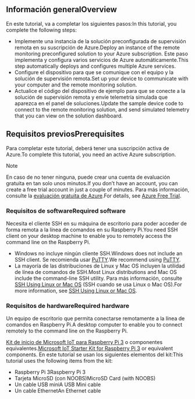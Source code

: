 ## <a name="overview"></a><span data-ttu-id="7d2d2-101">Información general</span><span class="sxs-lookup"><span data-stu-id="7d2d2-101">Overview</span></span>

<span data-ttu-id="7d2d2-102">En este tutorial, va a completar los siguientes pasos:</span><span class="sxs-lookup"><span data-stu-id="7d2d2-102">In this tutorial, you complete the following steps:</span></span>

- <span data-ttu-id="7d2d2-103">Implemente una instancia de la solución preconfigurada de supervisión remota en su suscripción de Azure.</span><span class="sxs-lookup"><span data-stu-id="7d2d2-103">Deploy an instance of the remote monitoring preconfigured solution to your Azure subscription.</span></span> <span data-ttu-id="7d2d2-104">Este paso implementa y configura varios servicios de Azure automáticamente.</span><span class="sxs-lookup"><span data-stu-id="7d2d2-104">This step automatically deploys and configures multiple Azure services.</span></span>
- <span data-ttu-id="7d2d2-105">Configure el dispositivo para que se comunique con el equipo y la solución de supervisión remota.</span><span class="sxs-lookup"><span data-stu-id="7d2d2-105">Set up your device to communicate with your computer and the remote monitoring solution.</span></span>
- <span data-ttu-id="7d2d2-106">Actualice el código del dispositivo de ejemplo para que se conecte a la solución de supervisión remota y envíe telemetría simulada que aparezca en el panel de soluciones.</span><span class="sxs-lookup"><span data-stu-id="7d2d2-106">Update the sample device code to connect to the remote monitoring solution, and send simulated telemetry that you can view on the solution dashboard.</span></span>

## <a name="prerequisites"></a><span data-ttu-id="7d2d2-107">Requisitos previos</span><span class="sxs-lookup"><span data-stu-id="7d2d2-107">Prerequisites</span></span>

<span data-ttu-id="7d2d2-108">Para completar este tutorial, deberá tener una suscripción activa de Azure.</span><span class="sxs-lookup"><span data-stu-id="7d2d2-108">To complete this tutorial, you need an active Azure subscription.</span></span>

> [!NOTE]
> <span data-ttu-id="7d2d2-109">En caso de no tener ninguna, puede crear una cuenta de evaluación gratuita en tan solo unos minutos.</span><span class="sxs-lookup"><span data-stu-id="7d2d2-109">If you don’t have an account, you can create a free trial account in just a couple of minutes.</span></span> <span data-ttu-id="7d2d2-110">Para más información, consulte la [evaluación gratuita de Azure][lnk-free-trial].</span><span class="sxs-lookup"><span data-stu-id="7d2d2-110">For details, see [Azure Free Trial][lnk-free-trial].</span></span>

### <a name="required-software"></a><span data-ttu-id="7d2d2-111">Requisitos de software</span><span class="sxs-lookup"><span data-stu-id="7d2d2-111">Required software</span></span>

<span data-ttu-id="7d2d2-112">Necesita el cliente SSH en su máquina de escritorio para poder acceder de forma remota a la línea de comandos en su Raspberry Pi.</span><span class="sxs-lookup"><span data-stu-id="7d2d2-112">You need SSH client on your desktop machine to enable you to remotely access the command line on the Raspberry Pi.</span></span>

- <span data-ttu-id="7d2d2-113">Windows no incluye ningún cliente SSH.</span><span class="sxs-lookup"><span data-stu-id="7d2d2-113">Windows does not include an SSH client.</span></span> <span data-ttu-id="7d2d2-114">Se recomienda usar [PuTTY](http://www.putty.org/).</span><span class="sxs-lookup"><span data-stu-id="7d2d2-114">We recommend using [PuTTY](http://www.putty.org/).</span></span>
- <span data-ttu-id="7d2d2-115">La mayoría de las distribuciones de Linux y Mac OS incluyen la utilidad de línea de comandos de SSH.</span><span class="sxs-lookup"><span data-stu-id="7d2d2-115">Most Linux distributions and Mac OS include the command-line SSH utility.</span></span> <span data-ttu-id="7d2d2-116">Para más información, consulte [SSH Using Linux or Mac OS](https://www.raspberrypi.org/documentation/remote-access/ssh/unix.md) (SSH cuando se usa Linux o Mac OS).</span><span class="sxs-lookup"><span data-stu-id="7d2d2-116">For more information, see [SSH Using Linux or Mac OS](https://www.raspberrypi.org/documentation/remote-access/ssh/unix.md).</span></span>

### <a name="required-hardware"></a><span data-ttu-id="7d2d2-117">Requisitos de hardware</span><span class="sxs-lookup"><span data-stu-id="7d2d2-117">Required hardware</span></span>

<span data-ttu-id="7d2d2-118">Un equipo de escritorio que permita conectarse remotamente a la línea de comandos en Raspberry Pi.</span><span class="sxs-lookup"><span data-stu-id="7d2d2-118">A desktop computer to enable you to connect remotely to the command line on the Raspberry Pi.</span></span>

<span data-ttu-id="7d2d2-119">[Kit de inicio de Microsoft IoT para Raspberry Pi 3][lnk-starter-kits] o componentes equivalentes.</span><span class="sxs-lookup"><span data-stu-id="7d2d2-119">[Microsoft IoT Starter Kit for Raspberry Pi 3][lnk-starter-kits] or equivalent components.</span></span> <span data-ttu-id="7d2d2-120">En este tutorial se usan los siguientes elementos del kit:</span><span class="sxs-lookup"><span data-stu-id="7d2d2-120">This tutorial uses the following items from the kit:</span></span>

- <span data-ttu-id="7d2d2-121">Raspberry Pi 3</span><span class="sxs-lookup"><span data-stu-id="7d2d2-121">Raspberry Pi 3</span></span>
- <span data-ttu-id="7d2d2-122">Tarjeta MicroSD (con NOOBS)</span><span class="sxs-lookup"><span data-stu-id="7d2d2-122">MicroSD Card (with NOOBS)</span></span>
- <span data-ttu-id="7d2d2-123">Un cable USB mini</span><span class="sxs-lookup"><span data-stu-id="7d2d2-123">A USB Mini cable</span></span>
- <span data-ttu-id="7d2d2-124">Un cable Ethernet</span><span class="sxs-lookup"><span data-stu-id="7d2d2-124">An Ethernet cable</span></span>

[lnk-starter-kits]: https://azure.microsoft.com/develop/iot/starter-kits/
[lnk-free-trial]: http://azure.microsoft.com/pricing/free-trial/